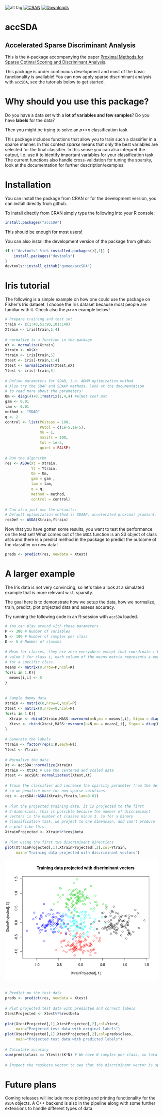 
![alt tag](https://travis-ci.org/gumeo/accSDA.svg?branch=master) [![CRAN](http://www.r-pkg.org/badges/version/accSDA)](https://cran.r-project.org/package=accSDA) [![Downloads](http://cranlogs.r-pkg.org/badges/accSDA?color=brightgreen)](http://www.r-pkg.org/pkg/accSDA)

# accSDA
## Accelerated Sparse Discriminant Analysis

This is the `R`-package accompanying the paper [Proximal Methods for Sparse Optimal Scoring and Discriminant Analysis](https://arxiv.org/pdf/1705.07194.pdf).

This package is under continuous development and most of the basic functionality is available! You can now apply sparse discriminant analysis with `accSDA`, see the tutorials below to get started.

# Why should you use this package?

Do you have a data set with a **lot of variables and few samples**? Do you have **labels** for the data? 

Then you might be trying to solve an *p>>n* classification task.

This package includes functions that allow you to train such a classifier in a sparse manner. In this context *sparse* means that only the best variables are selected for the final classifier. In this sense you can also interpret the output, i.e. use it to identify important variables for your classification task. The current functions also handle cross-validation for tuning the sparsity, look at the documentation for further description/examples.

# Installation

You can install the package from CRAN or for the development version, you can install directly from github.

To install directly from CRAN simply type the following into your R console:
```R
install.packages("accSDA")
```
This should be enough for most users!

You can also install the development version of the package from github:
```R
if (!"devtools" %in% installed.packages()[,1]) {
    install.packages("devtools")
}
devtools::install_github("gumeo/accSDA")
```

# Iris tutorial

The following is a simple example on how one could use the package on Fisher's Iris dataset. I choose the Iris dataset because most people are familiar with it. Check also the *p>>n* example below!

```R
# Prepare training and test set
train <- c(1:40,51:90,101:140)
Xtrain <- iris[train,1:4]

# normalize is a function in the package
nX <- normalize(Xtrain)
Xtrain <- nX$Xc
Ytrain <- iris[train,5]
Xtest <- iris[-train,1:4]
Xtest <- normalizetest(Xtest,nX)
Ytest <- iris[-train,5]
     
# Define parameters for SDAD, i.e. ADMM optimization method
# Also try the SDAP and SDAAP methods, look at the documentation
# to read more about the parameters!
Om <- diag(4)+0.1*matrix(1,4,4) #elNet coef mat
gam <- 0.01
lam <- 0.01
method <- "SDAD"
q <- 2
control <- list(PGsteps = 100,
                PGtol = c(1e-5,1e-5),
                mu = 1,
                maxits = 100,
                tol = 1e-3,
                quiet = FALSE)
     
# Run the algorithm
res <- ASDA(Xt = Xtrain,
            Yt = Ytrain,
            Om = Om,
            gam = gam ,
            lam = lam,
            q = q,
            method = method,
            control = control)
     
# Can also just use the defaults:
# Default optimization method is SDAAP, accelerated proximal gradient.
resDef <- ASDA(Xtrain,Ytrain)
```
Now that you have gotten some results, you want to test the performance on the test set! What comes out of the `ASDA` function is an S3 object of class `ASDA` and there is a predict method in the package to predict the outcome of the classifier on new data!

```R
preds <- predict(res, newdata = Xtest)
```

# A larger example

The Iris data is not very convincing, so let's take a look at a simulated example that is more relevant w.r.t. sparsity.

The goal here is to demonstrate how we setup the data, how we normalize, train, predict, plot projected data and assess accuracy.

Try running the following code in an R-session with `accSDA` loaded.

```R
# You can play around with these parameters
P <- 300 # Number of variables
N <- 100 # Number of samples per class
K <- 5 # Number of classes

# Mean for classes, they are zero everywhere except that coordinate i has
# value 3 for class i, each column of the means matrix represents a mean
# for a specific class.
means <- matrix(0,nrow=P,ncol=K)
for(i in 1:K){
  means[i,i] <- 5
}


# Sample dummy data
Xtrain <- matrix(0,nrow=0,ncol=P)
Xtest <- matrix(0,nrow=0,ncol=P)
for(i in 1:K){
  Xtrain <- rbind(Xtrain,MASS::mvrnorm(n=N,mu = means[,i], Sigma = diag(P)))
  Xtest <- rbind(Xtest,MASS::mvrnorm(n=N,mu = means[,i], Sigma = diag(P)))
}

# Generate the labels
Ytrain <- factor(rep(1:K,each=N))
Ytest <- Ytrain

# Normalize the data
Xt <- accSDA::normalize(Xtrain)
Xtrain <- Xt$Xc # Use the centered and scaled data
Xtest <- accSDA::normalizetest(Xtest,Xt)

# Train the classifier and increase the sparsity parameter from the default
# so we penalize more for non-sparse solutions.
res <- accSDA::ASDA(Xtrain,Ytrain,lam=0.01)

# Plot the projected training data, it is projected to the first
# 2-dimensions, this is possible because the number of discriminant
# vectors is the number of classes minus 1. So for a binary
# Classification task, we project to one dimension, and can't produce
# a plot like this. 
XtrainProjected <- Xtrain%*%res$beta

# Plot using the first two discriminant directions
plot(XtrainProjected[,1],XtrainProjected[,2],col=Ytrain,
     main='Training data projected with discriminant vectors')
```
![Picture of plot above](./inst/pic1.png)
```R

# Predict on the test data
preds <- predict(res, newdata = Xtest)

# Plot projected test data with predicted and correct labels
XtestProjected <- Xtest%*%res$beta

plot(XtestProjected[,1],XtestProjected[,2],col=Ytest,
     main="Projected test data with original labels")
plot(XtestProjected[,1],XtestProjected[,2],col=preds$class,
     main="Projected test data with predicted labels")

# Calculate accuracy
sum(preds$class == Ytest)/(K*N) # We have N samples per class, so total K*N

# Inspect the res$beta vector to see that the discriminant vector is sparse
```

# Future plans

Coming releases will include more plotting and printing functionality for the `ASDA` objects. A C++ backend is also in the pipeline along with some further extensions to handle different types of data.
